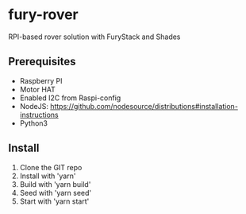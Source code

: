 # fury-rover

RPI-based rover solution with FuryStack and Shades

## Prerequisites

- Raspberry PI
- Motor HAT
- Enabled I2C from Raspi-config
- NodeJS: https://github.com/nodesource/distributions#installation-instructions
- Python3

## Install

1. Clone the GIT repo
1. Install with 'yarn'
1. Build with 'yarn build'
1. Seed with 'yarn seed'
1. Start with 'yarn start'
